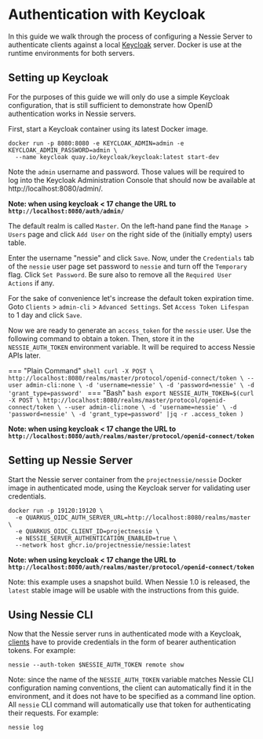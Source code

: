 # Authentication with Keycloak

In this guide we walk through the process of configuring a Nessie Server to authenticate clients against 
a local [Keycloak](https://www.keycloak.org/) server. Docker is use at the runtime environments for both servers.

## Setting up Keycloak

For the purposes of this guide we will only do use a simple Keycloak configuration, that is still sufficient to
demonstrate how OpenID authentication works in Nessie servers.

First, start a Keycloak container using its latest Docker image.

```shell
docker run -p 8080:8080 -e KEYCLOAK_ADMIN=admin -e KEYCLOAK_ADMIN_PASSWORD=admin \
  --name keycloak quay.io/keycloak/keycloak:latest start-dev
```

Note the `admin` username and password. Those values will be required to log into the Keycloak Administration Console
that should now be available at http://localhost:8080/admin/.

**Note: when using keycloak < 17 change the URL to `http://localhost:8080/auth/admin/`**

The default realm is called `Master`. On the left-hand pane find the `Manage > Users` page and click `Add User` on the
right side of the (initially empty) users table.

Enter the username "nessie" and click `Save`. Now, under the `Credentials` tab of the `nessie` user page set password
to `nessie` and turn off the `Temporary` flag. Click `Set Password`.
Be sure also to remove all the `Required User Actions` if any.

For the sake of convenience let's increase the default token expiration time.
Goto `Clients` > `admin-cli` > `Advanced Settings`. Set `Access Token Lifespan` to 1 day and click `Save`.

Now we are ready to generate an `access_token` for the `nessie` user. Use the following command
to obtain a token. Then, store it in the `NESSIE_AUTH_TOKEN` environment variable.
It will be required to access Nessie APIs later.

=== "Plain Command"
    ```shell
    curl -X POST \
      http://localhost:8080/realms/master/protocol/openid-connect/token \
      --user admin-cli:none \
      -d 'username=nessie' \
      -d 'password=nessie' \
      -d 'grant_type=password'
    ```
=== "Bash"
    ```bash
    export NESSIE_AUTH_TOKEN=$(curl -X POST \
      http://localhost:8080/realms/master/protocol/openid-connect/token \
      --user admin-cli:none \
      -d 'username=nessie' \
      -d 'password=nessie' \
      -d 'grant_type=password' |jq -r .access_token
      )
    ```

**Note: when using keycloak < 17 change the URL to `http://localhost:8080/auth/realms/master/protocol/openid-connect/token`**

## Setting up Nessie Server

Start the Nessie server container from the `projectnessie/nessie` Docker image in authenticated mode,
using the Keycloak server for validating user credentials.

```shell
docker run -p 19120:19120 \
  -e QUARKUS_OIDC_AUTH_SERVER_URL=http://localhost:8080/realms/master \
  -e QUARKUS_OIDC_CLIENT_ID=projectnessie \
  -e NESSIE_SERVER_AUTHENTICATION_ENABLED=true \
  --network host ghcr.io/projectnessie/nessie:latest
```

**Note: when using keycloak < 17 change the URL to `http://localhost:8080/auth/realms/master/protocol/openid-connect/token`**

Note: this example uses a snapshot build. When Nessie 1.0 is released, the `latest` stable image will be usable
with the instructions from this guide.

## Using Nessie CLI

Now that the Nessie server runs in authenticated mode with a Keycloak, [clients](../tools/cli.md) have to provide
credentials in the form of bearer authentication tokens. For example:

```shell
nessie --auth-token $NESSIE_AUTH_TOKEN remote show
```

Note: since the name of the `NESSIE_AUTH_TOKEN` variable matches Nessie CLI configuration naming conventions,
the client can automatically find it in the environment, and it does not have to be specified as a command line option.
All `nessie` CLI command will automatically use that token for authenticating their requests.
For example:

```shell
nessie log
```
